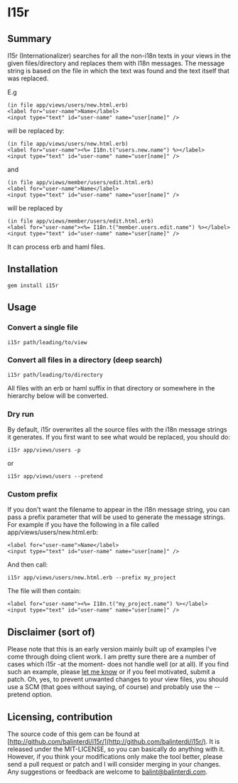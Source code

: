 # I15r

## Summary

I15r (Internationalizer) searches for all the non-i18n texts in your views in the given files/directory and replaces them with I18n messages. The message string is based on the file in which the text was found and the text itself that was replaced. 

E.g

    (in file app/views/users/new.html.erb)
    <label for="user-name">Name</label>
    <input type="text" id="user-name" name="user[name]" />
    
will be replaced by:

    (in file app/views/users/new.html.erb)
    <label for="user-name"><%= I18n.t("users.new.name") %></label>
    <input type="text" id="user-name" name="user[name]" />
    
and 

    (in file app/views/member/users/edit.html.erb)
    <label for="user-name">Name</label>
    <input type="text" id="user-name" name="user[name]" />
    
will be replaced by

    (in file app/views/member/users/edit.html.erb)
    <label for="user-name"><%= I18n.t("member.users.edit.name") %></label>
    <input type="text" id="user-name" name="user[name]" />

It can process erb and haml files.

## Installation

    gem install i15r
    
## Usage

### Convert a single file

    i15r path/leading/to/view

### Convert all files in a directory (deep search)

    i15r path/leading/to/directory
    
All files with an erb or haml suffix in that directory or somewhere in the hierarchy below will be converted.

### Dry run

By default, i15r overwrites all the source files with the i18n message strings it generates. If you first want to see what would be replaced, you should do:

    i15r app/views/users -p

or

    i15r app/views/users --pretend

### Custom prefix

If you don't want the filename to appear in the i18n message string, you can pass a prefix parameter that will be used to generate the message strings. For example if you have the following in a file called app/views/users/new.html.erb:

    <label for="user-name">Name</label>
    <input type="text" id="user-name" name="user[name]" />

And then call:

    i15r app/views/users/new.html.erb --prefix my_project

The file will then contain:

    <label for="user-name"><%= I18n.t("my_project.name") %></label>
    <input type="text" id="user-name" name="user[name]" />

## Disclaimer (sort of)

Please note that this is an early version mainly built up of examples I've come through doing client work. I am pretty sure there are a number of cases which i15r -at the moment- does not handle well (or at all). If you find such an example, please [let me know][issue_tracker] or if you feel motivated, submit a patch. Oh, yes, to prevent unwanted changes to your view files, you should use a SCM (that goes without saying, of course) and probably use the --pretend option.

[issue_tracker]: http://github.com/balinterdi/i15r/issues

## Licensing, contribution

The source code of this gem can be found at [http://github.com/balinterdi/i15r/](http://github.com/balinterdi/i15r/). It is released under the MIT-LICENSE, so you can basically do anything with it. However, if you think your modifications only make the tool better, please send a pull request or patch and I will consider merging in your changes. Any suggestions or feedback are welcome to <balint@balinterdi.com>.